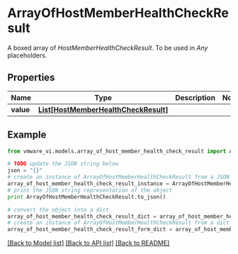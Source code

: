# ArrayOfHostMemberHealthCheckResult

A boxed array of *HostMemberHealthCheckResult*. To be used in *Any* placeholders. 

## Properties
Name | Type | Description | Notes
------------ | ------------- | ------------- | -------------
**value** | [**List[HostMemberHealthCheckResult]**](HostMemberHealthCheckResult.md) |  | 

## Example

```python
from vmware_vi.models.array_of_host_member_health_check_result import ArrayOfHostMemberHealthCheckResult

# TODO update the JSON string below
json = "{}"
# create an instance of ArrayOfHostMemberHealthCheckResult from a JSON string
array_of_host_member_health_check_result_instance = ArrayOfHostMemberHealthCheckResult.from_json(json)
# print the JSON string representation of the object
print ArrayOfHostMemberHealthCheckResult.to_json()

# convert the object into a dict
array_of_host_member_health_check_result_dict = array_of_host_member_health_check_result_instance.to_dict()
# create an instance of ArrayOfHostMemberHealthCheckResult from a dict
array_of_host_member_health_check_result_form_dict = array_of_host_member_health_check_result.from_dict(array_of_host_member_health_check_result_dict)
```
[[Back to Model list]](../README.md#documentation-for-models) [[Back to API list]](../README.md#documentation-for-api-endpoints) [[Back to README]](../README.md)


